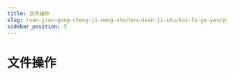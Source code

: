 ```yaml
---
title: 文件操作
slug: ruan-jian-gong-cheng-ji-neng-shu/hou-duan-ji-shu/kai-fa-yu-yan/python/python-ji-chu/wen-jian-cao-zuo/wen-jian-cao-zuo
sidebar_position: 3
---
```


# 文件操作

